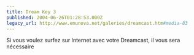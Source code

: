 ```yaml
---
title: Dream Key 3
published: 2004-06-26T01:28:53.000Z
legacy_url: http://www.emunova.net/galeries/dreamcast.htm#media-83
---
```

Si vous voulez surfez sur Internet avec votre Dreamcast, il vous sera nécessaire